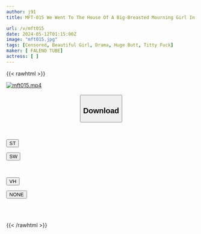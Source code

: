 ```yaml
---
author: j91
title: MFT-015 We Went To The House Of A Big-Breasted Mourning Girl In Class And Watched Av Together – I Was Forced To Have Sex To Fulfill The Mourning Girl’S Wishes –

url: /v/mft015
date: 2024-05-12T01:15:00Z
image: "mft015.jpg"
tags: [Censored, Beautiful Girl, Drama, Huge Butt, Titty Fuck]
maker: [ FALENO TUBE]
actress: [ ]
---
```



{{< rawhtml >}}

<div class="video" data-videoid="p1bVb3DredFr804">
    <a href="javascript:;">
        <img src="/v/mft015/mft015.jpg" width="WIDTH" height="HEIGHT" alt="mft015.mp4" loading="lazy">
    </a>
</div>

<script type="text/javascript" src="https://j91.asia/asset/on-demand-st.js"></script>

<br>
  <link rel="stylesheet" href="https://j91.asia/asset/bs5.css">
  
  <center>
  <button class="btn btn-primary" type="button" data-bs-toggle="collapse" data-bs-target=".multi-collapse" aria-expanded="false" aria-controls="multiCollapseExample1 multiCollapseExample2"><h2>Download</h2></button></center>
</p>
<div class="row">
  <div class="col">
    <div class="collapse multi-collapse" id="multiCollapseExample1">
      <div class="card card-body">
	      	      <br>
<div class="buttons">  
<p><a href="https://streamtape.to/v/p1bVb3DredFr804" target="_blank"><button class="btn-hover color-3"><i class="fa fa-download"></i> ST</button></a></p>
<p><a href="https://asnwish.com/h34tvb1wicn8" target="_blank"><button class="btn-hover color-2"><i class="fa fa-download"></i> SW</button></a></p></div>
    </div>
  </div>
</div>
  <div class="col">
    <div class="collapse multi-collapse" id="multiCollapseExample2">
      <div class="card card-body">
	      <br>
<div class="buttons">
<p><a href="https://vidhidevip.com/file/0re8ekviqsnr"><button class="btn-hover color-8"><i class="fa fa-download"></i> VH</button></a></p>
<p><a href="javascript:;"><button class="btn-hover color-9"><i class="fa fa-download"></i> NONE</button></a></p></div>
<br><br>
      </div>
    </div>
  </div>
</div>

{{< /rawhtml >}}
